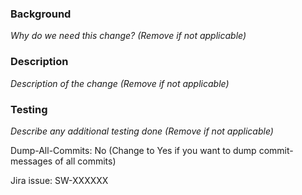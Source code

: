 ### Background
_Why do we need this change? (Remove if not applicable)_
### Description
_Description of the change (Remove if not applicable)_
### Testing
_Describe any additional testing done (Remove if not applicable)_

Dump-All-Commits: No (Change to Yes if you want to dump commit-messages of all commits)

Jira issue: SW-XXXXXX
